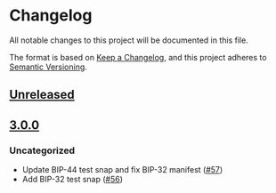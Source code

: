 # Changelog
All notable changes to this project will be documented in this file.

The format is based on [Keep a Changelog](https://keepachangelog.com/en/1.0.0/),
and this project adheres to [Semantic Versioning](https://semver.org/spec/v2.0.0.html).

## [Unreleased]

## [3.0.0]
### Uncategorized
- Update BIP-44 test snap and fix BIP-32 manifest ([#57](https://github.com/MetaMask/test-snaps/pull/57))
- Add BIP-32 test snap ([#56](https://github.com/MetaMask/test-snaps/pull/56))

[Unreleased]: https://github.com/MetaMask/test-snaps/compare/v3.0.0...HEAD
[3.0.0]: https://github.com/MetaMask/test-snaps/releases/tag/v3.0.0
